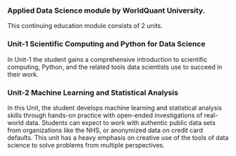 ### Applied Data Science module by WorldQuant University.
This continuing education module consists of 2 units. 
### Unit-1 Scientific Computing and Python for Data Science
In Unit-1 the student gains a comprehensive introduction to scientific computing, Python, and the related tools data scientists use to succeed in their work.
### Unit-2 Machine Learning and Statistical Analysis
In this Unit, the student develops machine learning and statistical analysis skills through hands-on practice with open-ended investigations of real-world data. Students can expect to work with authentic public data sets from organizations like the NHS, or anonymized data on credit card defaults. This unit has a heavy emphasis on creative use of the tools of data science to solve problems from multiple perspectives.
